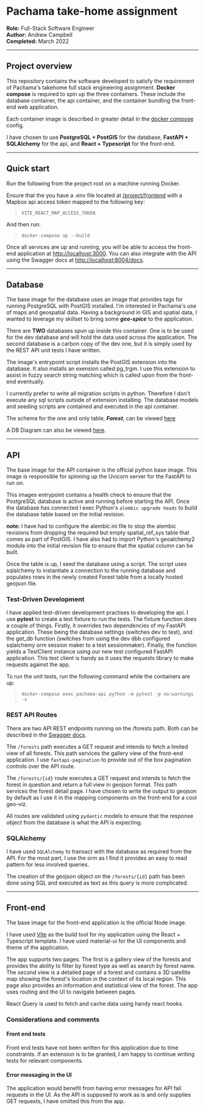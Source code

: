 # Pachama take-home assignment

**Role:** Full-Stack Software Engineer  
**Author:** Andrew Campbell  
**Completed:** March 2022  

---

## Project overview

This repository contains the software developed to satisfy the requirement of Pachama's takehome full stack engineering assignment. **Docker compose** is required to spin up the three containers. These include the database container, the api container, and the container bundling the front-end web application.

Each container image is described in greater detail in the [docker compose](/docker-compose.yml) config.

I have chosen to use **PostgreSQL + PostGIS** for the database, **FastAPI + SQLAlchemy** for the api, and **React + Typescript** for the front-end.

---

## Quick start

Run the following from the project root on a machine running Docker.

Ensure that the you have a .env file located at [/project/frontend](/project/frontend) with a Mapbox api access token mapped to the following key:  

> `VITE_REACT_MAP_ACCESS_TOKEN`

And then run:

> `docker-compose up --build`

Once all services are up and running, you will be able to access the front-end application at [http://localhost:3000](http://localhost:3000). You can also integrate with the API using the Swagger docs at [http://localhost:8004/docs](http://localhost:8004/docs#/).

---

## Database

The base image for the database uses an image that provides tags for running PostgreSQL with PostGIS installed. I'm interested in Pachama's use of maps and geospatial data. Having a background in GIS and spatial data, I wanted to leverage my skillset to bring some ***geo-spice*** to the application.

There are **TWO** databases spun up inside this container. One is to be used for the dev database and will hold the data used across the application. The second database is a carbon copy of the dev one, but it is simply used by the REST API unit tests I have written.

The image's entrypoint script installs the PostGIS extension into the database. It also installs an exension called pg_trgm. I use this extension to assist in fuzzy search string matching which is called upon from the front-end eventually.

I currently prefer to write all migration scripts in python. Therefore I don't execute any sql scripts outside of extension installing. The database models and seeding scripts are contained and executed in the api container.

The schema for the one and only table, ***Forest***, can be viewed [here](./project/backend/api/models/models.py)

A DB Diagram can also be viewed [here](https://dbdiagram.io/d/623d0057bed6183873f591b2).

---

## API

The base image for the API container is the official python base image. This image is responsible for spinning up the Uvicorn server for the FastAPI to run on.

This images entrypoint contains a health check to ensure that the PostgreSQL database is active and running before starting the API. Once the database has connected I exec Python's `alembic upgrade heads` to build the database table based on the initial revision.

**note:** I have had to configure the alembic.ini file to stop the alembic revisions from dropping the required but empty spatial_ref_sys table that comes as part of PostGIS. I have also had to import Python's geoalchemy2 module into the initial revision file to ensure that the spatial column can be built.

Once the table is up, I seed the database using a script. The script uses sqlalchemy to instantiate a connection to the running database and populates rows in the newly created Forest table from a locally hosted geojson file.

### Test-Driven Development

I have applied test-driven development practises to developing the api. I use **pytest** to create a test fixture to run the tests. The fixture function does a couple of things. Firstly, it overrides two dependencies of my FastAPI application. These being the database settings (switches dev to test), and the get_db function (switches from using the dev dbb configured sqlalchemy orm session maker to a test sessionmaker). Finally, the function yields a TestClient instance using our new test configured FastAPI application. This test client is handy as it uses the requests library to make requests against the app.

To run the unit tests, run the following command while the containers are up:
> `docker-compose exec pachama-api python -m pytest -p no:warnings -s`

### REST API Routes

There are two API REST endpoints running on the /forests path. Both can be described in the [Swagger docs](http://localhost:8004/docs#/).

The `/forests` path executes a GET request and intends to fetch a limited view of all forests. This path services the gallery view of the front-end application. I use `fastapi-pagination` to provide out of the box pagination controls over the API route.

The `/forests/{id}` route executes a GET request and intends to fetch the forest in question and return a full view in geojson format. This path services the forest detail page. I have chosen to write the output to geojson by default as I use it in the mapping components on the front-end for a cool geo-viz.

All routes are validated using `pydantic` models to ensure that the response object from the database is what the API is expecting.

### SQLAlchemy

I have used `SQLAlchemy` to transact with the database as required from the API. For the most part, I use the orm as I find it provides an easy to read pattern for less involved queries.

The creation of the geojson object on the `/forests/{id}` path has been done using SQL and executed as text as this query is more complicated.

---

## Front-end

The base image for the front-end application is the official Node image.

I have used [Vite](https://vitejs.dev/) as the build tool for my application using the React + Typescript template. I have used material-ui for the UI components and theme of the application.

The app supports two pages. The first is a gallery view of the forests and provides the ability to filter by forest type as well as search by forest name. The second view is a detailed page of a forest and contains a 3D satellite map showing the forest's location in the context of its local region. This page also provides an information and statistical view of the forest. The app uses routing and the UI to navigate between pages.

React Query is used to fetch and cache data using handy react hooks.

### Considerations and comments

#### Front end tests

Front end tests have not been written for this application due to time constraints. If an extension is to be granted, I am happy to continue writing tests for relevant components.

#### Error messaging in the UI

The application would benefit from having error messages for API fail requests in the UI. As the API is supposed to work as is and only supplies GET requests, I have omitted this from the app.